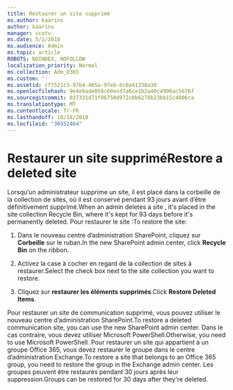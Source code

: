 ```yaml
---
title: Restaurer un site supprimé
ms.author: kaarins
author: kaarins
manager: scotv
ms.date: 5/1/2018
ms.audience: Admin
ms.topic: article
ROBOTS: NOINDEX, NOFOLLOW
localization_priority: Normal
ms.collection: Adm_O365
ms.custom: ''
ms.assetid: cf7521c3-97b4-465a-97eb-6c0a41338a30
ms.openlocfilehash: 9e4e9ade058c60ecd7a6ce1b2a40c4996ac5676f
ms.sourcegitcommit: 037331d71f06750d972c0b6278b23bb15c4806ca
ms.translationtype: MT
ms.contentlocale: fr-FR
ms.lasthandoff: 10/18/2019
ms.locfileid: "36552464"
---
```

# <a name="restore-a-deleted-site"></a><span data-ttu-id="c0244-102">Restaurer un site supprimé</span><span class="sxs-lookup"><span data-stu-id="c0244-102">Restore a deleted site</span></span>

<span data-ttu-id="c0244-103">Lorsqu’un administrateur supprime un site, il est placé dans la corbeille de la collection de sites, où il est conservé pendant 93 jours avant d’être définitivement supprimé.</span><span class="sxs-lookup"><span data-stu-id="c0244-103">When an admin deletes a site , it's placed in the site collection Recycle Bin, where it's kept for 93 days before it's permanently deleted.</span></span> <span data-ttu-id="c0244-104">Pour restaurer le site :</span><span class="sxs-lookup"><span data-stu-id="c0244-104">To restore the site:</span></span>
  
1. <span data-ttu-id="c0244-105">Dans le nouveau centre d’administration SharePoint, cliquez sur **Corbeille** sur le ruban.</span><span class="sxs-lookup"><span data-stu-id="c0244-105">In the new SharePoint admin center, click **Recycle Bin** on the ribbon.</span></span> 
    
2. <span data-ttu-id="c0244-106">Activez la case à cocher en regard de la collection de sites à restaurer.</span><span class="sxs-lookup"><span data-stu-id="c0244-106">Select the check box next to the site collection you want to restore.</span></span>
    
3. <span data-ttu-id="c0244-107">Cliquez sur **restaurer les éléments supprimés**.</span><span class="sxs-lookup"><span data-stu-id="c0244-107">Click **Restore Deleted Items**.</span></span>
    
<span data-ttu-id="c0244-108">Pour restaurer un site de communication supprimé, vous pouvez utiliser le nouveau centre d’administration SharePoint.</span><span class="sxs-lookup"><span data-stu-id="c0244-108">To restore a deleted communication site, you can use the new SharePoint admin center.</span></span> <span data-ttu-id="c0244-109">Dans le cas contraire, vous devez utiliser Microsoft PowerShell.</span><span class="sxs-lookup"><span data-stu-id="c0244-109">Otherwise, you need to use Microsoft PowerShell.</span></span> <span data-ttu-id="c0244-110">Pour restaurer un site qui appartient à un groupe Office 365, vous devez restaurer le groupe dans le centre d’administration Exchange.</span><span class="sxs-lookup"><span data-stu-id="c0244-110">To restore a site that belongs to an Office 365 group, you need to restore the group in the Exchange admin center.</span></span> <span data-ttu-id="c0244-111">Les groupes peuvent être restaurés pendant 30 jours après leur suppression.</span><span class="sxs-lookup"><span data-stu-id="c0244-111">Groups can be restored for 30 days after they're deleted.</span></span>
  

